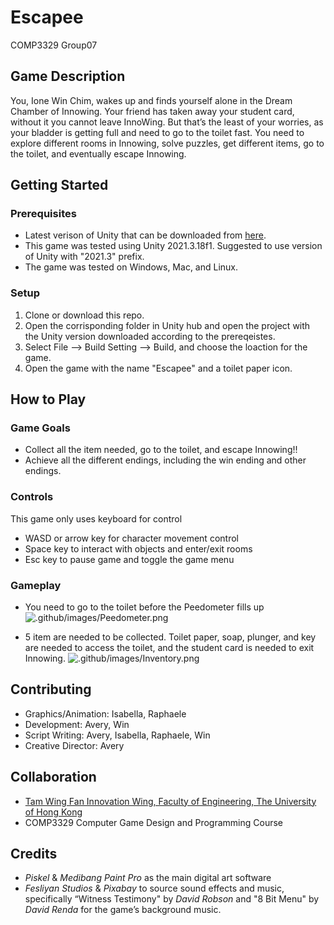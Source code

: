 # Escapee
COMP3329 Group07

## Game Description
You, Ione Win Chim, wakes up and finds yourself alone in the Dream Chamber of Innowing. Your friend has taken away your student card, without it you cannot leave InnoWing. But that’s the least of your worries, as your bladder is getting full and  need to go to the toilet fast. You need to explore different rooms in Innowing, solve puzzles, get different items, go to the toilet, and eventually escape Innowing.

## Getting Started

### Prerequisites

- Latest verison of Unity that can be downloaded from [here](https://unity3d.com/get-unity/download). 
- This game was tested using Unity 2021.3.18f1. Suggested to use version of Unity with "2021.3" prefix.
- The game was tested on Windows, Mac, and Linux. 

### Setup

1. Clone or download this repo.
2. Open the corrisponding folder in Unity hub and open the project with the Unity version downloaded according to the prereqeistes.
3. Select File --> Build Setting --> Build, and choose the loaction for the game.
4. Open the game with the name "Escapee" and a toilet paper icon.

## How to Play

### Game Goals
- Collect all the item needed, go to the toilet, and escape Innowing!!
- Achieve all the different endings, including the win ending and other endings.

### Controls
This game only uses keyboard for control
- WASD or arrow key for character movement control
- Space key to interact with objects and enter/exit rooms
- Esc key to pause game and toggle the game menu

### Gameplay
- You need to go to the toilet before the Peedometer fills up
  ![.github/images/Peedometer.png](.github/images/Peedometer.png)

- 5 item are needed to be collected. Toilet paper, soap, plunger, and key are needed to access the toilet, and the student card is needed to exit Innowing.
  ![.github/images/Inventory.png](.github/images/Inventory.png)


<!--- ## Features --->

<!--- ## Technologies Used --->

## Contributing
- Graphics/Animation: Isabella, Raphaele
- Development: Avery, Win
- Script Writing: Avery, Isabella, Raphaele, Win
- Creative Director: Avery

## Collaboration
- [Tam Wing Fan Innovation Wing, Faculty of Engineering, The University of Hong Kong](https://innowings.engg.hku.hk/)
- COMP3329 Computer Game Design and Programming Course

## Credits
- *Piskel* & *Medibang Paint Pro* as the main digital art software
- *Fesliyan Studios* & *Pixabay* to source sound effects and music, specifically “Witness Testimony" by *David Robson* and "8 Bit Menu" by *David Renda* for the game’s background music.

